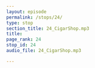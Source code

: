 ```yaml
---
layout: episode
permalink: /stops/24/
type: stop
section_title: 24_CigarShop.mp3
title: 
page_rank: 24
stop_id: 24
audio_file: 24_CigarShop.mp3

---
```

